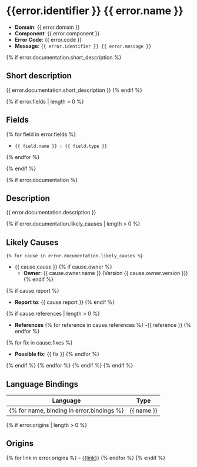 # {{error.identifier }} {{ error.name }} 


- **Domain**: {{ error.domain }}
- **Component**: {{ error.component }}
- **Error Code**: {{ error.code }}
- **Message**: `{{ error.identifier }} {{ error.message }}`

{% if error.documentation.short_description %}
## Short description 
{{ error.documentation.short_description }}
{% endif %}

{% if error.fields | length > 0 %}
## Fields

{% for field in error.fields %}
- `{{ field.name }} : {{ field.type }}`

{% endfor %}

{% endif %}


{% if error.documentation %}
## Description 

{{ error.documentation.description }}

{% if error.documentation.likely_causes | length > 0 %}
##    Likely Causes
    {% for cause in error.documentation.likely_causes %}
- {{ cause.cause }}
{% if cause.owner %}
   - **Owner**: {{ cause.owner.name }} (Version {{ cause.owner.version }})
{% endif %}

{% if cause.report %}
   - **Report to**: {{ cause.report }}
{% endif %}

{% if cause.references | length > 0 %}
   - **References**
{% for reference in cause.references %}
     -{{ reference }}
{% endfor %}

{% for fix in cause.fixes %}
  - **Possible fix**: {{ fix }}
{% endfor %}

{% endif %}
{% endfor %}
{% endif %}
{% endif %}




## Language Bindings 

| Language   | Type                            |
|:----------:|:-------------------------------:|
{% for name, binding in error.bindings %} | {{ name }} | {{ binding.expression }} | {% endfor %}


{% if error.origins | length > 0 %}
## Origins
{% for link in error.origins %} - [{{link}}]({{link}}) {% endfor %}
{% endif %}
